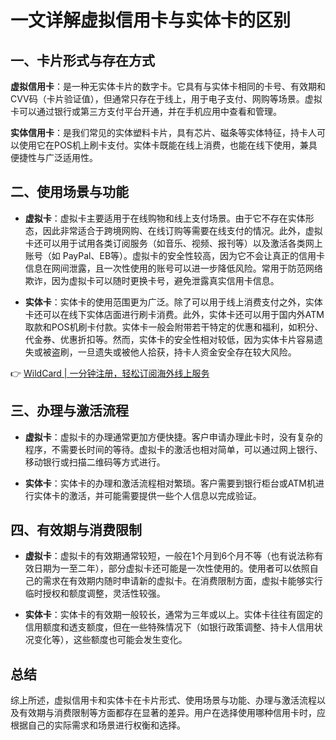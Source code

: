 # 一文详解虚拟信用卡与实体卡的区别

## 一、卡片形式与存在方式

**虚拟信用卡**：是一种无实体卡片的数字卡。它具有与实体卡相同的卡号、有效期和CVV码（卡片验证值），但通常只存在于线上，用于电子支付、网购等场景。虚拟卡可以通过银行或第三方支付平台开通，并在手机应用中查看和管理。

**实体信用卡**：是我们常见的实体塑料卡片，具有芯片、磁条等实体特征，持卡人可以使用它在POS机上刷卡支付。实体卡既能在线上消费，也能在线下使用，兼具便捷性与广泛适用性。

## 二、使用场景与功能

- **虚拟卡**：虚拟卡主要适用于在线购物和线上支付场景。由于它不存在实体形态，因此非常适合于跨境网购、在线订购等需要在线支付的情况。此外，虚拟卡还可以用于试用各类订阅服务（如音乐、视频、报刊等）以及激活各类网上账号（如 PayPal、EB等）。虚拟卡的安全性较高，因为它不会让真正的信用卡信息在网间泄露，且一次性使用的账号可以进一步降低风险。常用于防范网络欺诈，因为虚拟卡可以随时更换卡号，避免泄露真实信用卡信息。
  
- **实体卡**：实体卡的使用范围更为广泛。除了可以用于线上消费支付之外，实体卡还可以在线下实体店面进行刷卡消费。此外，实体卡还可以用于国内外ATM取款和POS机刷卡付款。实体卡一般会附带若干特定的优惠和福利，如积分、代金券、优惠折扣等。然而，实体卡的安全性相对较低，因为实体卡片容易遗失或被盗刷，一旦遗失或被他人拾获，持卡人资金安全存在较大风险。

👉 [WildCard | 一分钟注册，轻松订阅海外线上服务](https://bbtdd.com/WildCard)

## 三、办理与激活流程

- **虚拟卡**：虚拟卡的办理通常更加方便快捷。客户申请办理此卡时，没有复杂的程序，不需要长时间的等待。虚拟卡的激活也相对简单，可以通过网上银行、移动银行或扫描二维码等方式进行。
  
- **实体卡**：实体卡的办理和激活流程相对繁琐。客户需要到银行柜台或ATM机进行实体卡的激活，并可能需要提供一些个人信息以完成验证。

## 四、有效期与消费限制

- **虚拟卡**：虚拟卡的有效期通常较短，一般在1个月到6个月不等（也有说法称有效日期为一至二年），部分虚拟卡还可能是一次性使用的。使用者可以依照自己的需求在有效期内随时申请新的虚拟卡。在消费限制方面，虚拟卡能够实行临时授权和额度调整，灵活性较强。
  
- **实体卡**：实体卡的有效期一般较长，通常为三年或以上。实体卡往往有固定的信用额度和透支额度，但在一些特殊情况下（如银行政策调整、持卡人信用状况变化等），这些额度也可能会发生变化。

## 总结

综上所述，虚拟信用卡和实体卡在卡片形式、使用场景与功能、办理与激活流程以及有效期与消费限制等方面都存在显著的差异。用户在选择使用哪种信用卡时，应根据自己的实际需求和场景进行权衡和选择。